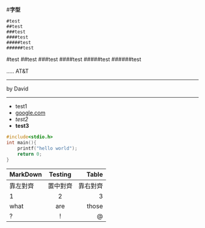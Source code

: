 #<strong>字型</strong>
```
#test
##test
###test
####test
#####test
######test
```
#test
##test
###test
####test
#####test
######test



.....
AT&amp;T
***
by David
______
* test1
* <a href="https://google.com" title="Google.com">google.com</a>
* <em>test2</em>
* <strong>test3</strong>
```c++
#include<stdio.h>
int main(){
    printf("hello world");
    return 0;
}
```
|MarkDown|Testing|Table|
|:-------------|:-------:|-----:|
|靠左對齊|置中對齊|靠右對齊|
|1|2|3|
|what|are|those|
|?|!|@|
